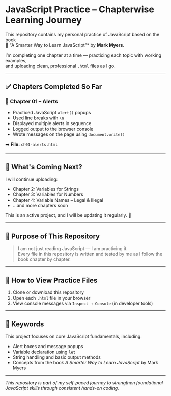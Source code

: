 # JavaScript Practice – Chapterwise Learning Journey

This repository contains my personal practice of JavaScript based on the book  
📘 "A Smarter Way to Learn JavaScript"* by **Mark Myers**.

I’m completing one chapter at a time — practicing each topic with working examples,  
and uploading clean, professional `.html` files as I go.

---

## ✅ Chapters Completed So Far

### 📌 Chapter 01 – Alerts
- Practiced JavaScript `alert()` popups
- Used line breaks with `\n`
- Displayed multiple alerts in sequence
- Logged output to the browser console
- Wrote messages on the page using `document.write()`

➡️ **File:** `ch01-alerts.html`

---

## 📅 What's Coming Next?

I will continue uploading:
- Chapter 2: Variables for Strings
- Chapter 3: Variables for Numbers
- Chapter 4: Variable Names – Legal & Illegal
- ...and more chapters soon

This is an active project, and I will be updating it regularly. 🚀

---

## 🧠 Purpose of This Repository

> I am not just reading JavaScript — I am practicing it.  
> Every file in this repository is written and tested by me as I follow the book chapter by chapter.

---

## 🚀 How to View Practice Files

1. Clone or download this repository
2. Open each `.html` file in your browser
3. View console messages via `Inspect → Console` (in developer tools)

---

## 📌 Keywords

This project focuses on core JavaScript fundamentals, including:
- Alert boxes and message popups
- Variable declaration using `let`
- String handling and basic output methods
- Concepts from the book *A Smarter Way to Learn JavaScript* by Mark Myers

---

_This repository is part of my self-paced journey to strengthen foundational JavaScript skills through consistent hands-on coding._
